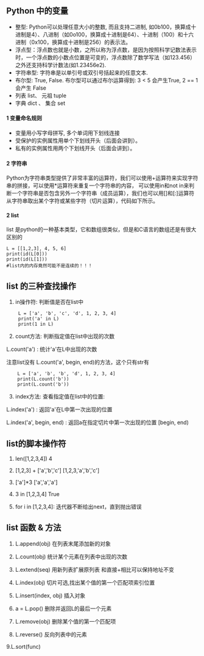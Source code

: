 ## Python 中的变量

- 整型: Python可以处理任意大小的整数, 而且支持二进制, 如0b100，换算成十进制是4）、八进制（如0o100，换算成十进制是64）、十进制（100）和十六进制（0x100，换算成十进制是256）的表示法。
- 浮点型：浮点数也就是小数，之所以称为浮点数，是因为按照科学记数法表示时，一个浮点数的小数点位置是可变的，浮点数除了数学写法（如123.456）之外还支持科学计数法(如1.23456e2).
- 字符串型: 字符串是以单引号或双引号括起来的任意文本.
- 布尔型: True, False. 布尔型可以通过布尔运算得到: 3 < 5 会产生True, 2 == 1 会产生 False
- 列表 list、 元祖 tuple
- 字典 dict 、 集合 set

#### 1 变量命名规则
- 变量用小写字母拼写, 多个单词用下划线连接
- 受保护的实例属性用单个下划线开头（后面会讲到）。
- 私有的实例属性用两个下划线开头（后面会讲到）。

#### 2 字符串

Python为字符串类型提供了非常丰富的运算符，我们可以使用+运算符来实现字符串的拼接，可以使用*运算符来重复一个字符串的内容，
可以使用in和not in来判断一个字符串是否包含另外一个字符串（成员运算），我们也可以用[]和[:]运算符从字符串取出某个字符或某些字符（切片运算），代码如下所示。

#### 2 list 
list 是python的一种基本类型，它和数组很类似，但是和C语言的数组还是有很大区别的

    L = [[1,2,3], 4, 5, 6]
    print(id(L[0]))
    print(id(L[1]))
    #list内的内存竟然可能不是连续的！！！
    
## list 的三种查找操作
1. in操作符: 判断值是否在list中
 
        L = ['a', 'b', 'c', 'd', 1, 2, 3, 4]
        print('a' in L)
        print(1 in L)

2. count方法: 判断指定值在list中出现的次数  

L.count('a')  : 统计'a'在L中出现的次数

注意list没有 L.count('a', begin, end)的方法，这个只有str有 

        L = ['a', 'b', 'b', 'd', 1, 2, 3, 4]
        print(L.count('b'))
        print(L.count('b'))

3. index方法: 查看指定值在list中的位置:

L.index('a')  : 返回'a'在L中第一次出现的位置

L.index('a', begin, end)  : 返回a在指定切片中第一次出现的位置 [begin, end)
    
## list的脚本操作符
1. len([1,2,3,4])                   4

2. [1,2,3] + ['a','b','c']          [1,2,3,'a','b','c']

3. ['a']\*3                          ['a','a','a']

4. 3 in [1,2,3,4]                   True

5. for i in [1,2,3,4]:                迭代器不断给出next，直到抛出错误

## list 函数 & 方法
1. L.append(obj)                      在列表末尾添加新的对象

2. L.count(obj)                        统计某个元素在列表中出现的次数

3. L.extend(seq)                       用新列表扩展原列表    和直接+相比可以保持地址不变

4. L.index(obj)                        切片可选,找出某个值的第一个匹配项索引位置

5. L.insert(index, obj)                 插入对象

6. a = L.pop()                          删除并返回L的最后一个元素

7. L.remove(obj)                        删除某个值的第一个匹配项

8. L.reverse()                          反向列表中的元素

9.L.sort(func)                                               
        
